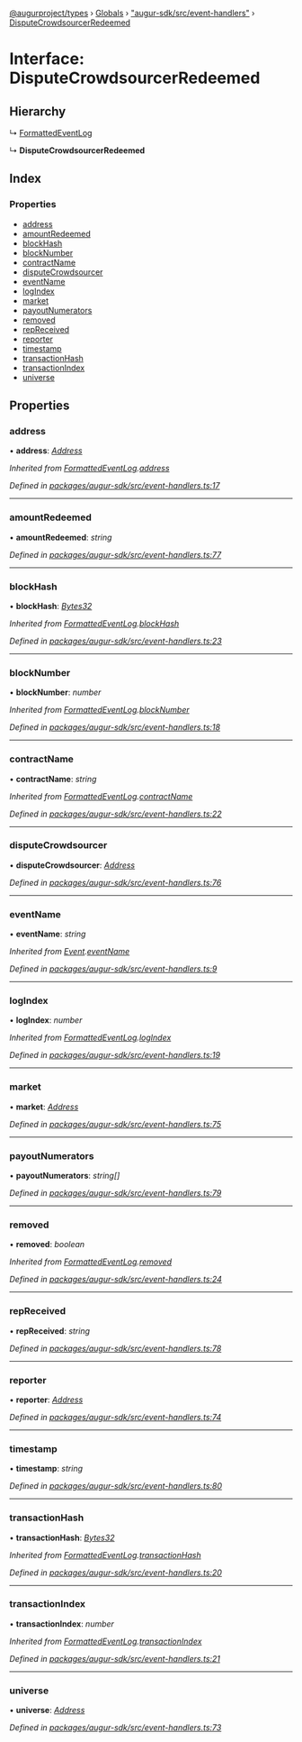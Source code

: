 [@augurproject/types](../README.md) › [Globals](../globals.md) › ["augur-sdk/src/event-handlers"](../modules/_augur_sdk_src_event_handlers_.md) › [DisputeCrowdsourcerRedeemed](_augur_sdk_src_event_handlers_.disputecrowdsourcerredeemed.md)

# Interface: DisputeCrowdsourcerRedeemed

## Hierarchy

  ↳ [FormattedEventLog](_augur_sdk_src_event_handlers_.formattedeventlog.md)

  ↳ **DisputeCrowdsourcerRedeemed**

## Index

### Properties

* [address](_augur_sdk_src_event_handlers_.disputecrowdsourcerredeemed.md#address)
* [amountRedeemed](_augur_sdk_src_event_handlers_.disputecrowdsourcerredeemed.md#amountredeemed)
* [blockHash](_augur_sdk_src_event_handlers_.disputecrowdsourcerredeemed.md#blockhash)
* [blockNumber](_augur_sdk_src_event_handlers_.disputecrowdsourcerredeemed.md#blocknumber)
* [contractName](_augur_sdk_src_event_handlers_.disputecrowdsourcerredeemed.md#contractname)
* [disputeCrowdsourcer](_augur_sdk_src_event_handlers_.disputecrowdsourcerredeemed.md#disputecrowdsourcer)
* [eventName](_augur_sdk_src_event_handlers_.disputecrowdsourcerredeemed.md#eventname)
* [logIndex](_augur_sdk_src_event_handlers_.disputecrowdsourcerredeemed.md#logindex)
* [market](_augur_sdk_src_event_handlers_.disputecrowdsourcerredeemed.md#market)
* [payoutNumerators](_augur_sdk_src_event_handlers_.disputecrowdsourcerredeemed.md#payoutnumerators)
* [removed](_augur_sdk_src_event_handlers_.disputecrowdsourcerredeemed.md#removed)
* [repReceived](_augur_sdk_src_event_handlers_.disputecrowdsourcerredeemed.md#repreceived)
* [reporter](_augur_sdk_src_event_handlers_.disputecrowdsourcerredeemed.md#reporter)
* [timestamp](_augur_sdk_src_event_handlers_.disputecrowdsourcerredeemed.md#timestamp)
* [transactionHash](_augur_sdk_src_event_handlers_.disputecrowdsourcerredeemed.md#transactionhash)
* [transactionIndex](_augur_sdk_src_event_handlers_.disputecrowdsourcerredeemed.md#transactionindex)
* [universe](_augur_sdk_src_event_handlers_.disputecrowdsourcerredeemed.md#universe)

## Properties

###  address

• **address**: *[Address](../modules/_augur_sdk_src_event_handlers_.md#address)*

*Inherited from [FormattedEventLog](_augur_sdk_src_event_handlers_.formattedeventlog.md).[address](_augur_sdk_src_event_handlers_.formattedeventlog.md#address)*

*Defined in [packages/augur-sdk/src/event-handlers.ts:17](https://github.com/AugurProject/augur/blob/69c4be52bf/packages/augur-sdk/src/event-handlers.ts#L17)*

___

###  amountRedeemed

• **amountRedeemed**: *string*

*Defined in [packages/augur-sdk/src/event-handlers.ts:77](https://github.com/AugurProject/augur/blob/69c4be52bf/packages/augur-sdk/src/event-handlers.ts#L77)*

___

###  blockHash

• **blockHash**: *[Bytes32](../modules/_augur_sdk_src_event_handlers_.md#bytes32)*

*Inherited from [FormattedEventLog](_augur_sdk_src_event_handlers_.formattedeventlog.md).[blockHash](_augur_sdk_src_event_handlers_.formattedeventlog.md#blockhash)*

*Defined in [packages/augur-sdk/src/event-handlers.ts:23](https://github.com/AugurProject/augur/blob/69c4be52bf/packages/augur-sdk/src/event-handlers.ts#L23)*

___

###  blockNumber

• **blockNumber**: *number*

*Inherited from [FormattedEventLog](_augur_sdk_src_event_handlers_.formattedeventlog.md).[blockNumber](_augur_sdk_src_event_handlers_.formattedeventlog.md#blocknumber)*

*Defined in [packages/augur-sdk/src/event-handlers.ts:18](https://github.com/AugurProject/augur/blob/69c4be52bf/packages/augur-sdk/src/event-handlers.ts#L18)*

___

###  contractName

• **contractName**: *string*

*Inherited from [FormattedEventLog](_augur_sdk_src_event_handlers_.formattedeventlog.md).[contractName](_augur_sdk_src_event_handlers_.formattedeventlog.md#contractname)*

*Defined in [packages/augur-sdk/src/event-handlers.ts:22](https://github.com/AugurProject/augur/blob/69c4be52bf/packages/augur-sdk/src/event-handlers.ts#L22)*

___

###  disputeCrowdsourcer

• **disputeCrowdsourcer**: *[Address](../modules/_augur_sdk_src_event_handlers_.md#address)*

*Defined in [packages/augur-sdk/src/event-handlers.ts:76](https://github.com/AugurProject/augur/blob/69c4be52bf/packages/augur-sdk/src/event-handlers.ts#L76)*

___

###  eventName

• **eventName**: *string*

*Inherited from [Event](_augur_sdk_src_event_handlers_.event.md).[eventName](_augur_sdk_src_event_handlers_.event.md#eventname)*

*Defined in [packages/augur-sdk/src/event-handlers.ts:9](https://github.com/AugurProject/augur/blob/69c4be52bf/packages/augur-sdk/src/event-handlers.ts#L9)*

___

###  logIndex

• **logIndex**: *number*

*Inherited from [FormattedEventLog](_augur_sdk_src_event_handlers_.formattedeventlog.md).[logIndex](_augur_sdk_src_event_handlers_.formattedeventlog.md#logindex)*

*Defined in [packages/augur-sdk/src/event-handlers.ts:19](https://github.com/AugurProject/augur/blob/69c4be52bf/packages/augur-sdk/src/event-handlers.ts#L19)*

___

###  market

• **market**: *[Address](../modules/_augur_sdk_src_event_handlers_.md#address)*

*Defined in [packages/augur-sdk/src/event-handlers.ts:75](https://github.com/AugurProject/augur/blob/69c4be52bf/packages/augur-sdk/src/event-handlers.ts#L75)*

___

###  payoutNumerators

• **payoutNumerators**: *string[]*

*Defined in [packages/augur-sdk/src/event-handlers.ts:79](https://github.com/AugurProject/augur/blob/69c4be52bf/packages/augur-sdk/src/event-handlers.ts#L79)*

___

###  removed

• **removed**: *boolean*

*Inherited from [FormattedEventLog](_augur_sdk_src_event_handlers_.formattedeventlog.md).[removed](_augur_sdk_src_event_handlers_.formattedeventlog.md#removed)*

*Defined in [packages/augur-sdk/src/event-handlers.ts:24](https://github.com/AugurProject/augur/blob/69c4be52bf/packages/augur-sdk/src/event-handlers.ts#L24)*

___

###  repReceived

• **repReceived**: *string*

*Defined in [packages/augur-sdk/src/event-handlers.ts:78](https://github.com/AugurProject/augur/blob/69c4be52bf/packages/augur-sdk/src/event-handlers.ts#L78)*

___

###  reporter

• **reporter**: *[Address](../modules/_augur_sdk_src_event_handlers_.md#address)*

*Defined in [packages/augur-sdk/src/event-handlers.ts:74](https://github.com/AugurProject/augur/blob/69c4be52bf/packages/augur-sdk/src/event-handlers.ts#L74)*

___

###  timestamp

• **timestamp**: *string*

*Defined in [packages/augur-sdk/src/event-handlers.ts:80](https://github.com/AugurProject/augur/blob/69c4be52bf/packages/augur-sdk/src/event-handlers.ts#L80)*

___

###  transactionHash

• **transactionHash**: *[Bytes32](../modules/_augur_sdk_src_event_handlers_.md#bytes32)*

*Inherited from [FormattedEventLog](_augur_sdk_src_event_handlers_.formattedeventlog.md).[transactionHash](_augur_sdk_src_event_handlers_.formattedeventlog.md#transactionhash)*

*Defined in [packages/augur-sdk/src/event-handlers.ts:20](https://github.com/AugurProject/augur/blob/69c4be52bf/packages/augur-sdk/src/event-handlers.ts#L20)*

___

###  transactionIndex

• **transactionIndex**: *number*

*Inherited from [FormattedEventLog](_augur_sdk_src_event_handlers_.formattedeventlog.md).[transactionIndex](_augur_sdk_src_event_handlers_.formattedeventlog.md#transactionindex)*

*Defined in [packages/augur-sdk/src/event-handlers.ts:21](https://github.com/AugurProject/augur/blob/69c4be52bf/packages/augur-sdk/src/event-handlers.ts#L21)*

___

###  universe

• **universe**: *[Address](../modules/_augur_sdk_src_event_handlers_.md#address)*

*Defined in [packages/augur-sdk/src/event-handlers.ts:73](https://github.com/AugurProject/augur/blob/69c4be52bf/packages/augur-sdk/src/event-handlers.ts#L73)*
